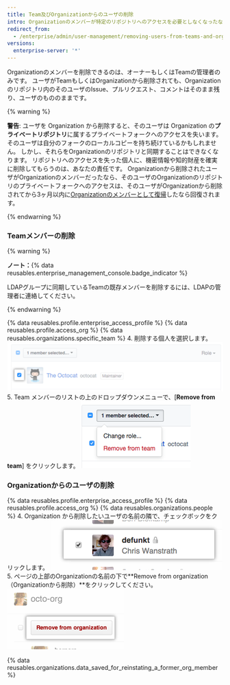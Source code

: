 ```yaml
---
title: Team及びOrganizationからのユーザの削除
intro: Organizationのメンバーが特定のリポジトリへのアクセスを必要としなくなったなら、そのメンバーをアクセスを許可しているTeamから削除できます。 OrganizationのメンバーがOrganizationの所有するすべてのリポジトリへのアクセスを必要としなくなったなら、そのメンバーをOrganizationから削除できます。
redirect_from:
  - /enterprise/admin/user-management/removing-users-from-teams-and-organizations
versions:
  enterprise-server: '*'
---
```


Organizationのメンバーを削除できるのは、オーナーもしくはTeamの管理者のみです。 ユーザがTeamもしくはOrganizationから削除されても、Organizationのリポジトリ内のそのユーザのIssue、プルリクエスト、コメントはそのまま残り、ユーザのもののままです。

{% warning %}

**警告**: ユーザを Organization から削除すると、そのユーザは Organization の**プライベートリポジトリ**に属するプライベートフォークへのアクセスを失います。 そのユーザは自分のフォークのローカルコピーを持ち続けているかもしれません。 しかし、それらをOrganizationのリポジトリと同期することはできなくなります。 リポジトリへのアクセスを失った個人に、機密情報や知的財産を確実に削除してもらうのは、あなたの責任です。 Organizationから削除されたユーザがOrganizationのメンバーだったなら、そのユーザのOrganizationのリポジトリのプライベートフォークへのアクセスは、そのユーザがOrganizationから削除されてから3ヶ月以内に[Organizationのメンバーとして復帰](/articles/reinstating-a-former-member-of-your-organization)したなら回復されます。

{% endwarning %}

### Teamメンバーの削除

{% warning %}

**ノート：**{% data reusables.enterprise_management_console.badge_indicator %}

LDAPグループに同期しているTeamの既存メンバーを削除するには、LDAPの管理者に連絡してください。

{% endwarning %}

{% data reusables.profile.enterprise_access_profile %}
{% data reusables.profile.access_org %}
{% data reusables.organizations.specific_team %}
4. 削除する個人を選択します。 ![Organization メンバーの横のチェックボックス](/assets/images/help/teams/team-member-check-box.png)
5. Team メンバーのリストの上のドロップダウンメニューで、[**Remove from team**] をクリックします。 ![ロールを変更するオプションのあるドロップダウンメニュー](/assets/images/help/teams/bulk-edit-drop-down.png)

### Organizationからのユーザの削除

{% data reusables.profile.enterprise_access_profile %}
{% data reusables.profile.access_org %}
{% data reusables.organizations.people %}
4. Organization から削除したいユーザの名前の隣で、チェックボックをクリックします。 ![削除するユーザを選択する](/assets/images/help/organizations/Organization-remove-user.png)
5. ページの上部のOrganizationの名前の下で**Remove from organization（Organizationから削除）**をクリックしてください。 ![Organizationボタンからの削除](/assets/images/help/organizations/Organization-remove-from-organization-button.png)

{% data reusables.organizations.data_saved_for_reinstating_a_former_org_member %}
